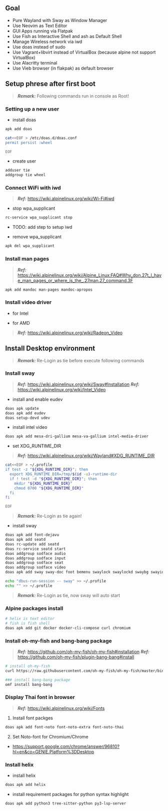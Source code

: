## Goal
- Pure Wayland with Sway as Window Manager
- Use Neovim as Text Editor
- GUI Apps running via Flatpak
- Use Fish as Interactive Shell and ash as Default Shell
- Manage Wireless network via iwd
- Use doas instead of sudo
- Use Vagrant+libvirt instead of VirtualBox (because alpine not support VirtualBox)
- Use Alacritty terminal
- Use Vieb browser (in flakpak) as default browser


## Setup phrese after first boot
> **_Remark:_** Following commands run in console as Root!

### Setting up a new user
- install doas
```bash
apk add doas

cat<<EOF > /etc/doas.d/doas.conf
permit persist :wheel

EOF
```

- create user
```bash
adduser tie
addgroup tie wheel
```

### Connect WiFi with iwd
> **_Ref:_** https://wiki.alpinelinux.org/wiki/Wi-Fi#iwd

- stop wpa_supplicant
```bash
rc-service wpa_supplicant stop
```

- TODO: add step to setup iwd

- remove wpa_supplicant
```bash
apk del wpa_supplicant
```

### Install man pages
> **_Ref:_** https://wiki.alpinelinux.org/wiki/Alpine_Linux:FAQ#Why_don.27t_I_have_man_pages_or_where_is_the_.27man.27_command.3F

```bash
apk add mandoc man-pages mandoc-apropos
```

### Install video driver

- for Intel


- for AMD
> **_Ref:_** https://wiki.alpinelinux.org/wiki/Radeon_Video


## Install Desktop environment
> **_Remark:_** Re-Login as tie before execute following commands

### Install sway
> **_Ref:_** https://wiki.alpinelinux.org/wiki/Sway#Installation
> **_Ref:_** https://wiki.alpinelinux.org/wiki/Intel_Video

- install and enable eudev
```bash
doas apk update
doas apk add eudev
doas setup-devd udev
```

- install intel video
```bash
doas apk add mesa-dri-gallium mesa-va-gallium intel-media-driver
```

- set XDG_RUNTIME_DIR
> **_Ref:_** https://wiki.alpinelinux.org/wiki/Wayland#XDG_RUNTIME_DIR
```bash
cat<<EOF > ~/.profile
if test -z "${XDG_RUNTIME_DIR}"; then
  export XDG_RUNTIME_DIR=/tmp/$(id -u)-runtime-dir
  if ! test -d "${XDG_RUNTIME_DIR}"; then
    mkdir "${XDG_RUNTIME_DIR}"
    chmod 0700 "${XDG_RUNTIME_DIR}"
  fi
fi

EOF
```
> **_Remark:_** Re-Login as tie again!

- install sway
```bash
doas apk add font-dejavu
doas apk add seatd
doas rc-update add seatd
doas rc-service seatd start
doas addgroup sodface audio
doas addgroup sodface input
doas addgroup sodface seat
doas addgroup sodface video
doas apk add sway sway-doc foot bemenu swaylock swaylockd swaybg swayidle fish wl-clipboard

echo "dbus-run-session -- sway" >> ~/.profile
echo "" >> ~/.profile
```
> **_Remark:_** Re-Login as tie, now sway will auto start


### Alpine packages install
```bash
# helix is text editor
# fish is fish shell
doas apk add git docker docker-cli-compose curl chromium
```

### Install oh-my-fish and bang-bang package
> **_Ref:_** https://github.com/oh-my-fish/oh-my-fish#installation
> **_Ref:_** https://github.com/oh-my-fish/plugin-bang-bang#install

```bash
# install oh-my-fish
curl https://raw.githubusercontent.com/oh-my-fish/oh-my-fish/master/bin/install | fish

### install bang-bang package
omf install bang-bang
```

### Display Thai font in browser
> **_Ref:_** https://wiki.alpinelinux.org/wiki/Fonts

1. Install font packges
```bash
doas apk add font-noto font-noto-extra font-noto-thai
```

2. Set Noto-font for Chromium/Chrome
- https://support.google.com/chrome/answer/96810?hl=en&co=GENIE.Platform%3DDesktop


### Install helix
- install helix
```bash
doas apk add helix
```

- install requirement packages for python syntax highlight
```bash
doas apk add python3 tree-sitter-python py3-lsp-server
```
